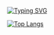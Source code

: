 [![Typing SVG](https://readme-typing-svg.demolab.com?font=Fira+Code&pause=1000&color=00FF00&center=true&width=435&lines=Joseph+Mearman;Joseph+Mearmann;Joe+Mearman;Joseph+Mearmon;Jo+Mearman;Joe+Meerman;Joseph+Meerman;Joe+Marman;Joseph+Mereman;Joe+Merman;Joseph+Mirman;Joseph+Merman;Joel+Mearman;Joe+Meanman;Joseph+Meirman;Joe+Mearmen;Joesph+Mearman;Joseph+Mareman;Jospeh+Mearman;Joe+Mereman;Joe+Mareman;Joseph+Mearmen;Joseph+Mareman;Joseph+Mearman)](https://git.io/typing-svg)

[![Top Langs](https://github-readme-stats.vercel.app/api/top-langs/?username=Mearman&layout=donut&hide=html)](https://github.com/anuraghazra/github-readme-stats)
